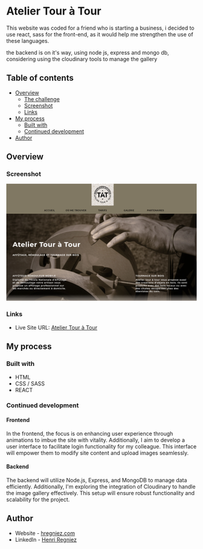# Atelier Tour à Tour

This website was coded for a friend who is starting a business, i decided to use react, sass for the front-end, as it would help me strengthen the use of these languages.

the backend is on it's way, using node js, express and mongo db, considering using the cloudinary tools to manage the gallery

## Table of contents

- [Overview](#overview)
  - [The challenge](#the-challenge)
  - [Screenshot](#screenshot)
  - [Links](#links)
- [My process](#my-process)
  - [Built with](#built-with)
  - [Continued development](#continued-development)
- [Author](#author)

## Overview

### Screenshot

![](./Screenshot.jpg)


### Links

- Live Site URL: [Atelier Tour à Tour](https://www.ateliertouratour.fr)

## My process

### Built with

- HTML
- CSS / SASS
- REACT


### Continued development

#### Frontend

In the frontend, the focus is on enhancing user experience through animations to imbue the site with vitality. Additionally, I aim to develop a user interface to facilitate login functionality for my colleague. This interface will empower them to modify site content and upload images seamlessly.

#### Backend

The backend will utilize Node.js, Express, and MongoDB to manage data efficiently. Additionally, I'm exploring the integration of Cloudinary to handle the image gallery effectively. This setup will ensure robust functionality and scalability for the project.


## Author

- Website - [hregniez.com](https://www.hregniez.com)
- LinkedIn - [Henri Regniez](https://www.linkedin.com/in/henri-regniez/)


